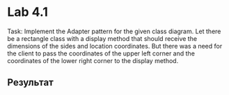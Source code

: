 # Lab 4.1

Task: Implement the Adapter pattern for the given class diagram. Let there be a rectangle class with a display method that should receive the dimensions of the sides and location coordinates. But there was a need for the client to pass the coordinates of the upper left corner and the coordinates of the lower right corner to the display method.

## Результат
